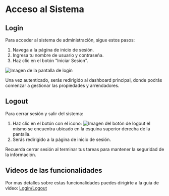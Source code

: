 # Acceso al Sistema

## Login

Para acceder al sistema de administración, sigue estos pasos:

1. Navega a la página de inicio de sesión.
2. Ingresa tu nombre de usuario y contraseña.
3. Haz clic en el botón "Iniciar Sesion".

![Imagen de la pantalla de login](/assets/autenticacion/login.png)

Una vez autenticado, serás redirigido al dashboard principal, donde podrás comenzar a gestionar las propiedades y arrendadores.

## Logout

Para cerrar sesión y salir del sistema:

1. Haz clic en el botón con el icono: ![Imagen del botón de logout](/assets/autenticacion/logout.png)  el mismo se encuentra ubicado en la esquina superior derecha de la pantalla.
2. Serás redirigido a la página de inicio de sesión.



Recuerda cerrar sesión al terminar tus tareas para mantener la seguridad de la información.

## Videos de las funcionalidades
Por mas detalles sobre estas funcionalidades puedes dirigirte a la guia de video: [Login/Logout](/administrator/videos.md)